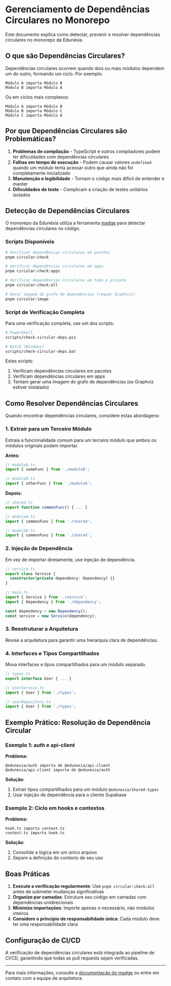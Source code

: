 # Gerenciamento de Dependências Circulares no Monorepo

Este documento explica como detectar, prevenir e resolver dependências circulares no monorepo da Edunéxia.

## O que são Dependências Circulares?

Dependências circulares ocorrem quando dois ou mais módulos dependem um do outro, formando um ciclo. Por exemplo:

```
Módulo A importa Módulo B
Módulo B importa Módulo A
```

Ou em ciclos mais complexos:

```
Módulo A importa Módulo B
Módulo B importa Módulo C
Módulo C importa Módulo A
```

## Por que Dependências Circulares são Problemáticas?

1. **Problemas de compilação** - TypeScript e outros compiladores podem ter dificuldades com dependências circulares
2. **Falhas em tempo de execução** - Podem causar valores `undefined` quando um módulo tenta acessar outro que ainda não foi completamente inicializado
3. **Manutenção e legibilidade** - Tornam o código mais difícil de entender e manter
4. **Dificuldades de teste** - Complicam a criação de testes unitários isolados

## Detecção de Dependências Circulares

O monorepo da Edunéxia utiliza a ferramenta [madge](https://github.com/pahen/madge) para detectar dependências circulares no código.

### Scripts Disponíveis

```bash
# Verificar dependências circulares em pacotes
pnpm circular:check

# Verificar dependências circulares em apps
pnpm circular:check:apps

# Verificar dependências circulares em todo o projeto
pnpm circular:check:all

# Gerar imagem do grafo de dependências (requer Graphviz)
pnpm circular:image
```

### Script de Verificação Completa

Para uma verificação completa, use um dos scripts:

```bash
# PowerShell
scripts/check-circular-deps.ps1

# Batch (Windows)
scripts/check-circular-deps.bat
```

Estes scripts:
1. Verificam dependências circulares em pacotes
2. Verificam dependências circulares em apps
3. Tentam gerar uma imagem do grafo de dependências (se Graphviz estiver instalado)

## Como Resolver Dependências Circulares

Quando encontrar dependências circulares, considere estas abordagens:

### 1. Extrair para um Terceiro Módulo

Extraia a funcionalidade comum para um terceiro módulo que ambos os módulos originais podem importar.

**Antes:**
```typescript
// moduleA.ts
import { someFunc } from './moduleB';

// moduleB.ts
import { otherFunc } from './moduleA';
```

**Depois:**
```typescript
// shared.ts
export function commonFunc() { ... }

// moduleA.ts
import { commonFunc } from './shared';

// moduleB.ts
import { commonFunc } from './shared';
```

### 2. Injeção de Dependência

Em vez de importar diretamente, use injeção de dependência.

```typescript
// service.ts
export class Service {
  constructor(private dependency: Dependency) {}
}

// main.ts
import { Service } from './service';
import { Dependency } from './dependency';

const dependency = new Dependency();
const service = new Service(dependency);
```

### 3. Reestruturar a Arquitetura

Revise a arquitetura para garantir uma hierarquia clara de dependências.

### 4. Interfaces e Tipos Compartilhados

Mova interfaces e tipos compartilhados para um módulo separado.

```typescript
// types.ts
export interface User { ... }

// userService.ts
import { User } from './types';

// userRepository.ts
import { User } from './types';
```

## Exemplo Prático: Resolução de Dependência Circular

### Exemplo 1: auth e api-client

**Problema:**
```
@edunexia/auth importa de @edunexia/api-client
@edunexia/api-client importa de @edunexia/auth
```

**Solução:**
1. Extrair tipos compartilhados para um módulo `@edunexia/shared-types`
2. Usar injeção de dependência para o cliente Supabase

### Exemplo 2: Ciclo em hooks e contextos

**Problema:**
```
hook.ts importa context.ts
context.ts importa hook.ts
```

**Solução:**
1. Consolide a lógica em um único arquivo
2. Separe a definição do contexto de seu uso

## Boas Práticas

1. **Execute a verificação regularmente**: Use `pnpm circular:check:all` antes de submeter mudanças significativas
2. **Organize por camadas**: Estruture seu código em camadas com dependências unidirecionais
3. **Minimize importações**: Importe apenas o necessário, não módulos inteiros
4. **Considere o princípio de responsabilidade única**: Cada módulo deve ter uma responsabilidade clara

## Configuração de CI/CD

A verificação de dependências circulares está integrada ao pipeline de CI/CD, garantindo que todas as pull requests sejam verificadas.

---

Para mais informações, consulte a [documentação do madge](https://github.com/pahen/madge) ou entre em contato com a equipe de arquitetura. 